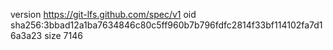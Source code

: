 version https://git-lfs.github.com/spec/v1
oid sha256:3bbad12a1ba7634846c80c5ff960b7b796fdfc2814f33bf114102fa7d16a3a23
size 7146
